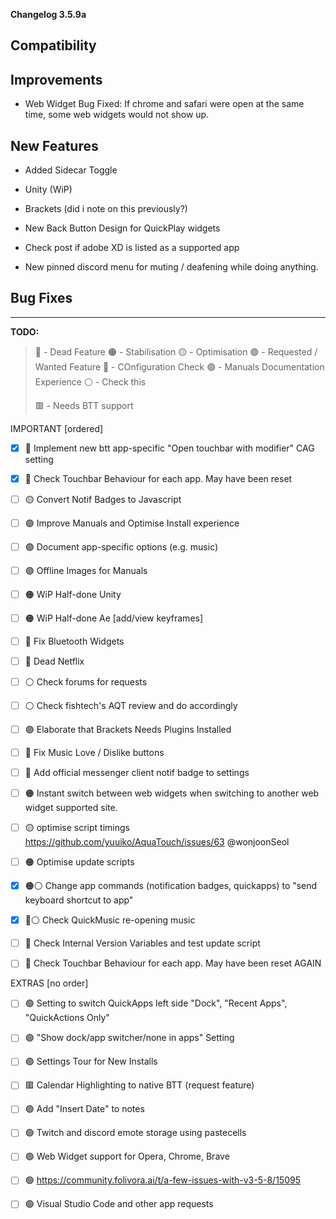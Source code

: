 **Changelog 3.5.9a**

Compatibility
-

Improvements
-
- Web Widget Bug Fixed: If chrome and safari were open at the same time, some web widgets would not show up.

New Features
-
- Added Sidecar Toggle
- Unity (WiP)
- Brackets (did i note on this previously?)

- New Back Button Design for QuickPlay widgets
- Check post if adobe XD is listed as a supported app

- New pinned discord menu for muting / deafening while doing anything.

Bug Fixes
-

------------------
**TODO:**

> 🔴 - Dead Feature
> 🟠 - Stabilisation
> 🟡 - Optimisation
> 🟢 - Requested / Wanted Feature
> 🔵 - COnfiguration Check
> 🟣 - Manuals Documentation Experience
> ⚪️ - Check this
> 
> 🟥 - Needs BTT support

IMPORTANT [ordered]

- [x] 🔵 Implement new btt app-specific "Open touchbar with modifier" CAG setting
- [X] 🔵 Check Touchbar Behaviour for each app. May have been reset

- [ ] 🟡 Convert Notif Badges to Javascript
- [ ] 🟣 Improve Manuals and Optimise Install experience
- [ ] 🟣 Document app-specific options (e.g. music)
- [ ] 🟣 Offline Images for Manuals

- [ ] 🟠 WiP Half-done Unity
- [ ] 🟠 WiP Half-done Ae [add/view keyframes]

- [ ] 🔴 Fix Bluetooth Widgets
- [ ] 🔴 Dead Netflix

- [ ] ⚪️ Check forums for requests
- [ ] ⚪️ Check fishtech's AQT review and do accordingly

- [ ] 🟣 Elaborate that Brackets Needs Plugins Installed
- [ ] 🔴 Fix Music Love / Dislike buttons
- [ ] 🔴 Add official messenger client notif badge to settings
- [ ] 🟠 Instant switch between web widgets when switching to another web widget supported site.

- [ ] 🟡 optimise script timings https://github.com/yuuiko/AquaTouch/issues/63 @wonjoonSeol

- [ ] 🟠 Optimise update scripts

- [x] 🟠⚪️ Change app commands (notification badges, quickapps) to "send keyboard shortcut to app"
- [x] 🔴⚪️ Check QuickMusic re-opening music

- [ ] 🔵 Check Internal Version Variables and test update script
- [ ] 🔵 Check Touchbar Behaviour for each app. May have been reset AGAIN



EXTRAS [no order]

- [ ] 🟢 Setting to switch QuickApps left side "Dock", "Recent Apps", "QuickActions Only"
- [ ] 🟢 "Show dock/app switcher/none in apps" Setting
- [ ] 🟣 Settings Tour for New Installs

- [ ] 🟥 Calendar Highlighting to native BTT (request feature)

- [ ] 🟢 Add "Insert Date" to notes
- [ ] 🟢 Twitch and discord emote storage using pastecells
- [ ] 🟢 Web Widget support for Opera, Chrome, Brave
- [ ] 🟢 https://community.folivora.ai/t/a-few-issues-with-v3-5-8/15095

- [ ] 🟢 Visual Studio Code and other app requests



